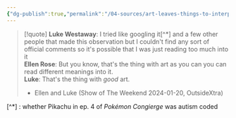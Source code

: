 ```yaml
---
{"dg-publish":true,"permalink":"/04-sources/art-leaves-things-to-interpretation/","tags":["Source/Quote"],"created":"2024-01-21T18:56:42.000-04:00","updated":"2024-05-02T15:02:50.592-03:00"}
---
```


>[!quote] **Luke Westaway**: I tried like googling it[^*] and a few other people that made this observation but I couldn't find any sort of official comments so it's possible that I was just reading too much into it <br> **Ellen Rose**: But you know, that's the thing with art as you can you can read different meanings into it.<br> **Luke**: That's the thing with *good* art. 
>- Ellen and Luke (Show of The Weekend 2024-01-20, OutsideXtra)

[^*] : whether Pikachu in ep. 4 of *Pokémon Congierge* was autism coded